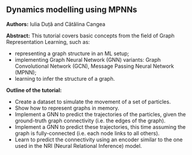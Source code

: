 ## Dynamics modelling using MPNNs
**Authors:** Iulia Duță and Cătălina Cangea

**Abstract:** This tutorial covers basic concepts from the field of Graph Representation Learning, such as:

* representing a graph structure in an ML setup;
* implementing Graph Neural Network (GNN) variants: Graph Convolutional Network (GCN), Message Passing Neural Network (MPNN);
* learning to infer the structure of a graph.

**Outline of the tutorial:**

- Create a dataset to simulate the movement of a set of particles.
- Show how to represent graphs in memory.
- Implement a GNN to predict the trajectories of the particles, given the ground-truth graph connectivity (i.e. the edges of the graph).
- Implement a GNN to predict these trajectories, this time assuming the graph is fully-connected (i.e. each node links to all others).
- Learn to predict the connectivity using an encoder similar to the one used in the NRI (Neural Relational Inference) model.
